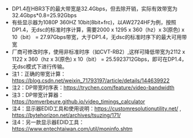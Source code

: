 * DP1.4在HBR3下的最大带宽是32.4Gbps，但去除开销，实际有效带宽为32.4Gbps*0.8=25.92Gbps
* 有些显示器为1080P 360HZ 10bit(8bit+frc)，以AW2724HF为例，按照DP1.4，无dsc的标准时序计算，需要2000 x 1295 x 360（hz）x 3(原色) x 10（bit） = 27.97Gbps带宽，大于DP1.4，无dsc的标准时序下的最大可用带宽
* 厂商可修改时序，使用非标准时序（如CVT-RB2）,这样可降低带宽为2112 x 1122 x 360（hz x 3(原色) x 10（bit） = 25.5923712Gbps，即可在DP1.4，无dsc模式下进行传输。
* 注1：正确的带宽计算：https://blog.csdn.net/weixin_71793197/article/details/144639922
* 注2：DP带宽时序表：https://trychen.com/feature/video-bandwidth
* 注3：DP带宽计算器：https://tomverbeure.github.io/video_timings_calculator
* 注4：显示器EDID工具和使用说明：https://customresolutionutility.net/ , https://bytehorizon.net/archives/tsuzing/171/
* 注4：另一款显示器EDID工具：https://www.entechtaiwan.com/util/moninfo.shtm
